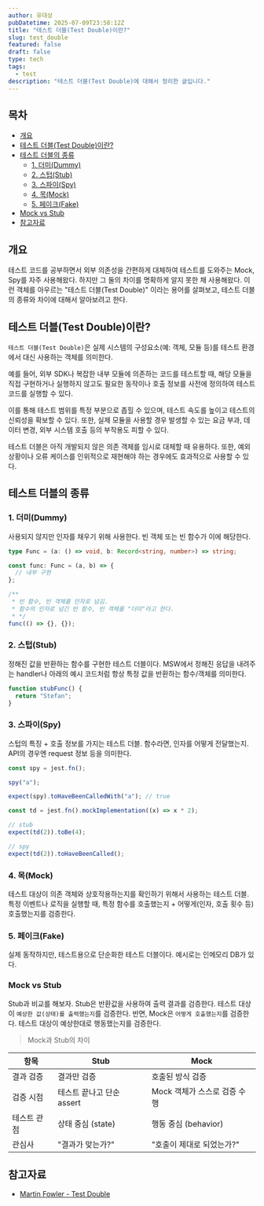 ```yaml
---
author: 유대상
pubDatetime: 2025-07-09T23:58:12Z
title: "테스트 더블(Test Double)이란?"
slug: test_double
featured: false
draft: false
type: tech
tags:
  - test
description: "테스트 더블(Test Double)에 대해서 정리한 글입니다."
---
```


## 목차

- [개요](#개요)
- [테스트 더블(Test Double)이란?](#테스트-더블test-double이란)
- [테스트 더블의 종류](#테스트-더블의-종류)
  - [1. 더미(Dummy)](#1-더미dummy)
  - [2. 스텁(Stub)](#2-스텁stub)
  - [3. 스파이(Spy)](#3-스파이spy)
  - [4. 목(Mock)](#4-목mock)
  - [5. 페이크(Fake)](#5-페이크fake)
- [Mock vs Stub](#mock-vs-stub)
- [참고자료](#참고자료)

## 개요

테스트 코드를 공부하면서 외부 의존성을 간편하게 대체하여 테스트를 도와주는 Mock, Spy를 자주 사용해왔다. 하지만 그 둘의 차이를 명확하게 알지 못한 채 사용해왔다. 이런 객체를 아우르는 "테스트 더블(Test Double)" 이라는 용어를 살펴보고, 테스트 더블의 종류와 차이에 대해서 알아보려고 한다.

## 테스트 더블(Test Double)이란?

`테스트 더블(Test Double)`은 실제 시스템의 구성요소(예: 객체, 모듈 등)를 테스트 환경에서 대신 사용하는 객체를 의미한다.

예를 들어, 외부 SDK나 복잡한 내부 모듈에 의존하는 코드를 테스트할 때, 해당 모듈을 직접 구현하거나 실행하지 않고도 필요한 동작이나 호출 정보를 사전에 정의하여 테스트 코드를 실행할 수 있다.

이를 통해 테스트 범위를 특정 부분으로 좁힐 수 있으며, 테스트 속도를 높이고 테스트의 신뢰성을 확보할 수 있다. 또한, 실제 모듈을 사용할 경우 발생할 수 있는 요금 부과, 데이터 변경, 외부 시스템 호출 등의 부작용도 피할 수 있다.

테스트 더블은 아직 개발되지 않은 의존 객체를 임시로 대체할 때 유용하다. 또한, 예외 상황이나 오류 케이스를 인위적으로 재현해야 하는 경우에도 효과적으로 사용할 수 있다.

## 테스트 더블의 종류

### 1. 더미(Dummy)

사용되지 않지만 인자를 채우기 위해 사용한다. 빈 객체 또는 빈 함수가 이에 해당한다.

```ts
type Func = (a: () => void, b: Record<string, number>) => string;

const func: Func = (a, b) => {
  // 내부 구현
};

/**
 * 빈 함수, 빈 객체를 인자로 넘김.
 * 함수의 인자로 넘긴 빈 함수, 빈 객체를 "더미"라고 한다.
 * */
func(() => {}, {});
```

### 2. 스텁(Stub)

정해진 값을 반환하는 함수를 구현한 테스트 더블이다. MSW에서 정해진 응답을 내려주는 handler나 아래의 예시 코드처럼 항상 특정 값을 반환하는 함수/객체를 의미한다.

```ts
function stubFunc() {
  return "Stefan";
}
```

### 3. 스파이(Spy)

스텁의 특징 + 호출 정보를 가지는 테스트 더블. 함수라면, 인자를 어떻게 전달했는지. API의 경우엔 request 정보 등을 의미한다.

```ts
const spy = jest.fn();

spy("a");

expect(spy).toHaveBeenCalledWith("a"); // true
```

```ts
const td = jest.fn().mockImplementation((x) => x * 2);

// stub
expect(td(2)).toBe(4);

// spy
expect(td(2)).toHaveBeenCalled();
```

### 4. 목(Mock)

테스트 대상이 의존 객체와 상호작용하는지를 확인하기 위해서 사용하는 테스트 더블. 특정 이벤트나 로직을 실행할 때, 특정 함수를 호출했는지 + 어떻게(인자, 호출 횟수 등) 호출했는지를 검증한다.

### 5. 페이크(Fake)

실제 동작하지만, 테스트용으로 단순화한 테스트 더블이다. 예시로는 인메모리 DB가 있다.

### Mock vs Stub

Stub과 비교를 해보자. Stub은 반환값을 사용하여 출력 결과를 검증한다. 테스트 대상이 `예상한 값(상태)를 출력했는지`를 검증한다. 반면, Mock은 `어떻게 호출했는지`를 검증한다. 테스트 대상이 예상한대로 행동했는지를 검증한다.

> Mock과 Stub의 차이

| 항목        | Stub                      | Mock                         |
| ----------- | ------------------------- | ---------------------------- |
| 결과 검증   | 결과만 검증               | 호출된 방식 검증             |
| 검증 시점   | 테스트 끝나고 단순 assert | Mock 객체가 스스로 검증 수행 |
| 테스트 관점 | 상태 중심 (state)         | 행동 중심 (behavior)         |
| 관심사      | "결과가 맞는가?"          | "호출이 제대로 되었는가?"    |

## 참고자료

- [Martin Fowler - Test Double](https://martinfowler.com/bliki/TestDouble.html)
